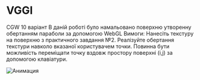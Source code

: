 # VGGI 
CGW 10 варіант
В даній роботі було намальовано поверхню утворенну обертанням параболи за допомогою WebGL
Вимоги:
Нанесіть текстуру на поверхню з практичного завдання №2. Реалізуйте обертання текстури навколо вказаної користувачем точки. Повинна бути можливість переміщати точку вздовж простору поверхні (i,j) за допомогою клавіатури.


![Анимация](https://user-images.githubusercontent.com/82658429/211421416-18061e79-e9d0-40cd-bb86-156ddaf8d8d4.gif)
